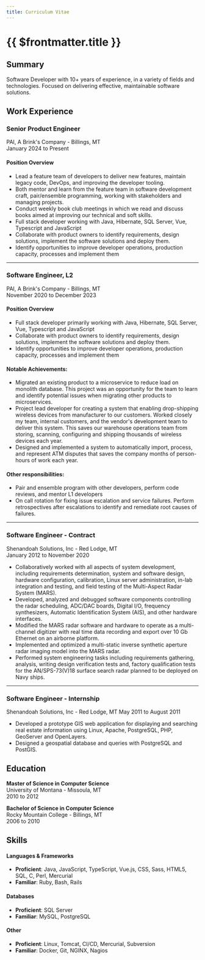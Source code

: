 ```yaml
---
title: Curriculum Vitae
---
```


# {{ $frontmatter.title }}

## Summary

Software Developer with 10+ years of experience, in a variety of fields and technologies. Focused on delivering effective, maintainable software solutions.

## Work Experience

### Senior Product Engineer
PAI, A Brink's Company - Billings, MT \
January 2024 to Present

#### Position Overview

- Lead a feature team of developers to deliver new features, maintain legacy code, DevOps, and improving the developer tooling.
- Both mentor and learn from the feature team in software development craft, pair/ensemble programming, working with stakeholders and managing projects.
- Conduct weekly book club meetings in which we read and discuss books aimed at improving our technical and soft skills.
- Full stack developer working with Java, Hibernate, SQL Server, Vue, Typescript and JavaScript
- Collaborate with product owners to identify requirements, design solutions, implement the software solutions and deploy them.
- Identify opportunities to improve developer operations, production capacity, processes and implement them

---

### Software Engineer, L2
PAI, A Brink's Company - Billings, MT \
November 2020 to December 2023

#### Position Overview

- Full stack developer primarily working with Java, Hibernate, SQL Server, Vue, Typescript and JavaScript
- Collaborate with product owners to identify requirements, design solutions, implement the software solutions and deploy them.
- Identify opportunities to improve developer operations, production capacity, processes and implement them

#### Notable Achievements:

- Migrated an existing product to a microservice to reduce load on monolith database. This project was an opportunity for the team to learn and identify potential issues when migrating other products to microservices.
- Project lead developer for creating a system that enabling drop-shipping wireless devices from manufacturer to our customers. Worked closely my team, internal customers, and the vendor's development team to deliver this system. This saves our warehouse operations team from storing, scanning, configuring and shipping thousands of wireless devices each year.
- Designed and implemented a system to automatically import, process, and represent ATM disputes that saves the company months of person-hours of work each year.

#### Other responsibilities:

- Pair and ensemble program with other developers, perform code reviews, and mentor L1 developers
- On call rotation for fixing issue escalation and service failures. Perform retrospectives after escalations to identify and remediate root causes of failures.

---

### Software Engineer - Contract
Shenandoah Solutions, Inc - Red Lodge, MT\
January 2012 to November 2020

- Collaboratively worked with all aspects of system development, including requirements determination, system and software design, hardware configuration, calibration, Linux server administration, in-lab integration and testing, and field testing of the Multi-Aspect Radar System (MARS).
- Developed, analyzed and debugged software components controlling the radar scheduling, ADC/DAC boards, Digital I/O, frequency synthesizers, Automatic Identification System (AIS), and other hardware interfaces.
- Modified the MARS radar software and hardware to operate as a multi-channel digitizer with real time data recording and export over 10 Gb Ethernet on an airborne platform.
- Implemented and optimized a multi-static inverse synthetic aperture radar imaging model into the MARS radar.
- Performed system engineering tasks including requirements gathering, analysis, writing design verification tests and, factory qualification tests for the AN/SPS-73(V)18 surface search radar planned to be deployed on Navy ships.

---

### Software Engineer - Internship
Shenandoah Solutions, Inc - Red Lodge, MT
May 2011 to August 2011

- Developed a prototype GIS web application for displaying and searching real estate information using Linux, Apache, PostgreSQL, PHP, GeoServer and OpenLayers.
- Designed a geospatial database and queries with PostgreSQL and PostGIS.

## Education

**Master of Science in Computer Science** \
University of Montana - Missoula, MT \
2010 to 2012

**Bachelor of Science in Computer Science** \
Rocky Mountain College - Billings, MT \
2006 to 2010

## Skills

#### Languages & Frameworks
- **Proficient**: Java, JavaScript, TypeScript, Vue.js, CSS, Sass, HTML5, SQL, C, Perl, Mercurial
- **Familiar**: Ruby, Bash, Rails

#### Databases
- **Proficient**: SQL Server
- **Familiar**: MySQL, PostgreSQL

#### Other
- **Proficient**: Linux, Tomcat, CI/CD, Mercurial, Subversion
- **Familiar**: Docker, Git, NGINX, Nagios